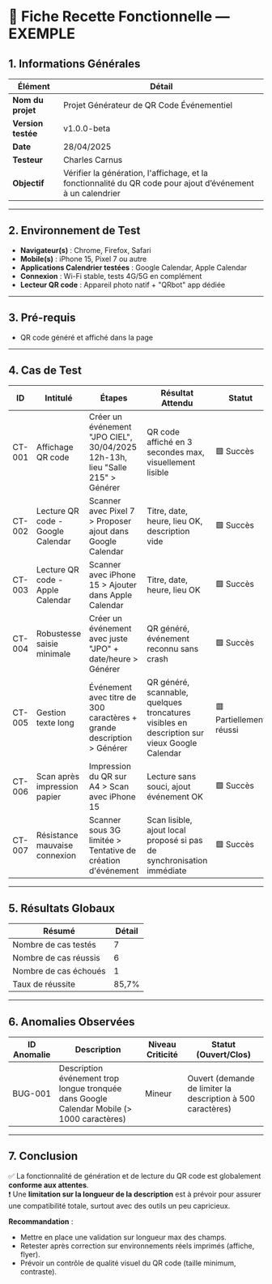 # 📄 Fiche Recette Fonctionnelle — **EXEMPLE**

## 1. Informations Générales

| Élément                | Détail                           |
|-------------------------|----------------------------------|
| **Nom du projet**       | Projet Générateur de QR Code Événementiel |
| **Version testée**      | v1.0.0-beta |
| **Date**                | 28/04/2025 |
| **Testeur**             | Charles Carnus |
| **Objectif**            | Vérifier la génération, l'affichage, et la fonctionnalité du QR code pour ajout d’événement à un calendrier |

---

## 2. Environnement de Test

- **Navigateur(s)** : Chrome, Firefox, Safari
- **Mobile(s)** : iPhone 15, Pixel 7 ou autre
- **Applications Calendrier testées** : Google Calendar, Apple Calendar
- **Connexion** : Wi-Fi stable, tests 4G/5G en complément
- **Lecteur QR code** : Appareil photo natif + "QRbot" app dédiée

---

## 3. Pré-requis

- QR code généré et affiché dans la page

---

## 4. Cas de Test

| ID | Intitulé | Étapes | Résultat Attendu | Statut | Commentaires |
|----|----------|--------|------------------|--------|--------------|
| CT-001 | Affichage QR code | Créer un événement "JPO CIEL", 30/04/2025 12h-13h, lieu "Salle 215" > Générer | QR code affiché en 3 secondes max, visuellement lisible | 🟩 Succès | |
| CT-002 | Lecture QR code - Google Calendar | Scanner avec Pixel 7 > Proposer ajout dans Google Calendar | Titre, date, heure, lieu OK, description vide | 🟩 Succès | |
| CT-003 | Lecture QR code - Apple Calendar | Scanner avec iPhone 15 > Ajouter dans Apple Calendar | Titre, date, heure, lieu OK | 🟩 Succès | |
| CT-004 | Robustesse saisie minimale | Créer un événement avec juste "JPO" + date/heure > Générer | QR généré, événement reconnu sans crash | 🟩 Succès | |
| CT-005 | Gestion texte long | Événement avec titre de 300 caractères + grande description > Générer | QR généré, scannable, quelques troncatures visibles en description sur vieux Google Calendar | 🟥 Partiellement réussi | À limiter description en prod |
| CT-006 | Scan après impression papier | Impression du QR sur A4 > Scan avec iPhone 15 | Lecture sans souci, ajout événement OK | 🟩 Succès | |
| CT-007 | Résistance mauvaise connexion | Scanner sous 3G limitée > Tentative de création d'événement | Scan lisible, ajout local proposé si pas de synchronisation immédiate | 🟩 Succès | |

---

## 5. Résultats Globaux

| Résumé                   | Détail                           |
|---------------------------|----------------------------------|
| Nombre de cas testés       | 7 |
| Nombre de cas réussis      | 6 |
| Nombre de cas échoués      | 1 |
| Taux de réussite           | 85,7% |

---

## 6. Anomalies Observées

| ID Anomalie | Description | Niveau Criticité | Statut (Ouvert/Clos) |
|-------------|-------------|------------------|---------------------|
| BUG-001 | Description événement trop longue tronquée dans Google Calendar Mobile (> 1000 caractères) | Mineur | Ouvert (demande de limiter la description à 500 caractères) |

---

## 7. Conclusion

✅ La fonctionnalité de génération et de lecture du QR code est globalement **conforme aux attentes**.  
❗ Une **limitation sur la longueur de la description** est à prévoir pour assurer une compatibilité totale, surtout avec des outils un peu capricieux.

**Recommandation** :

- Mettre en place une validation sur longueur max des champs.
- Retester après correction sur environnements réels imprimés (affiche, flyer).
- Prévoir un contrôle de qualité visuel du QR code (taille minimum, contraste).
